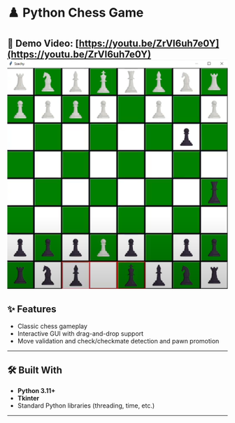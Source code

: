 # ♟️ Python Chess Game

🎥 **Demo Video**: [https://youtu.be/ZrVI6uh7e0Y](https://youtu.be/ZrVI6uh7e0Y)
![UI Preview](chessshowcase.PNG)
---

## ✨ Features

- Classic chess gameplay  
- Interactive GUI with drag-and-drop support  
- Move validation and check/checkmate detection and pawn promotion  

---

## 🛠 Built With

- **Python 3.11+**  
- **Tkinter**  
- Standard Python libraries (threading, time, etc.)

---
